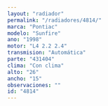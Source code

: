 ```yaml
---
layout: "radiador"
permalink: "/radiadores/4814/"
marca: "Pontiac"
modelo: "Sunfire"
ano: "1998"
motor: "L4 2.2 2.4"
transmision: "Automática"
parte: "431404"
clima: "Con clima"
alto: "26"
ancho: "15"
observaciones: ""
id: "4814"
---
```


